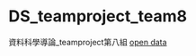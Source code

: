 # DS_teamproject_team8
資料科學導論_teamproject第八組
[open data](https://drive.google.com/drive/folders/199s0oAFgLPgydrYIPQn_Q3nRClYPWBy1?usp=share_link)
